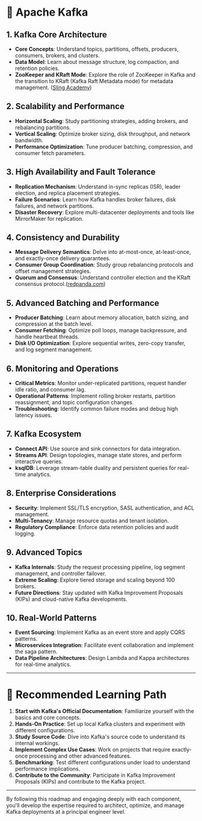 # 📘 Apache Kafka

## 1. Kafka Core Architecture

- **Core Concepts**: Understand topics, partitions, offsets, producers, consumers, brokers, and clusters.
- **Data Model**: Learn about message structure, log compaction, and retention policies.
- **ZooKeeper and KRaft Mode**: Explore the role of ZooKeeper in Kafka and the transition to KRaft (Kafka Raft Metadata mode) for metadata management. ([Sling Academy][1])

## 2. Scalability and Performance

- **Horizontal Scaling**: Study partitioning strategies, adding brokers, and rebalancing partitions.
- **Vertical Scaling**: Optimize broker sizing, disk throughput, and network bandwidth.
- **Performance Optimization**: Tune producer batching, compression, and consumer fetch parameters.&#x20;

## 3. High Availability and Fault Tolerance

- **Replication Mechanism**: Understand in-sync replicas (ISR), leader election, and replica placement strategies.
- **Failure Scenarios**: Learn how Kafka handles broker failures, disk failures, and network partitions.
- **Disaster Recovery**: Explore multi-datacenter deployments and tools like MirrorMaker for replication.&#x20;

## 4. Consistency and Durability

- **Message Delivery Semantics**: Delve into at-most-once, at-least-once, and exactly-once delivery guarantees.
- **Consumer Group Coordination**: Study group rebalancing protocols and offset management strategies.
- **Quorum and Consensus**: Understand controller election and the KRaft consensus protocol.([redpanda.com][2])

## 5. Advanced Batching and Performance

- **Producer Batching**: Learn about memory allocation, batch sizing, and compression at the batch level.
- **Consumer Fetching**: Optimize poll loops, manage backpressure, and handle heartbeat threads.
- **Disk I/O Optimization**: Explore sequential writes, zero-copy transfer, and log segment management.

## 6. Monitoring and Operations

- **Critical Metrics**: Monitor under-replicated partitions, request handler idle ratio, and consumer lag.
- **Operational Patterns**: Implement rolling broker restarts, partition reassignment, and topic configuration changes.
- **Troubleshooting**: Identify common failure modes and debug high latency issues.

## 7. Kafka Ecosystem

- **Connect API**: Use source and sink connectors for data integration.
- **Streams API**: Design topologies, manage state stores, and perform interactive queries.
- **ksqlDB**: Leverage stream-table duality and persistent queries for real-time analytics.

## 8. Enterprise Considerations

- **Security**: Implement SSL/TLS encryption, SASL authentication, and ACL management.
- **Multi-Tenancy**: Manage resource quotas and tenant isolation.
- **Regulatory Compliance**: Enforce data retention policies and audit logging.

## 9. Advanced Topics

- **Kafka Internals**: Study the request processing pipeline, log segment management, and controller failover.
- **Extreme Scaling**: Explore tiered storage and scaling beyond 100 brokers.
- **Future Directions**: Stay updated with Kafka Improvement Proposals (KIPs) and cloud-native Kafka developments.

## 10. Real-World Patterns

- **Event Sourcing**: Implement Kafka as an event store and apply CQRS patterns.
- **Microservices Integration**: Facilitate event collaboration and implement the saga pattern.
- **Data Pipeline Architectures**: Design Lambda and Kappa architectures for real-time analytics.

---

# 🧭 Recommended Learning Path

1. **Start with Kafka's Official Documentation**: Familiarize yourself with the basics and core concepts.
2. **Hands-On Practice**: Set up local Kafka clusters and experiment with different configurations.
3. **Study Source Code**: Dive into Kafka's source code to understand its internal workings.
4. **Implement Complex Use Cases**: Work on projects that require exactly-once processing and other advanced features.
5. **Benchmarking**: Test different configurations under load to understand performance implications.
6. **Contribute to the Community**: Participate in Kafka Improvement Proposals (KIPs) and contribute to the Kafka project.

---

By following this roadmap and engaging deeply with each component, you'll develop the expertise required to architect, optimize, and manage Kafka deployments at a principal engineer level.

[1]: https://www.slingacademy.com/article/how-to-achieve-high-availability-in-kafka-with-examples/?utm_source=chatgpt.com "How to Achieve High Availability in Kafka (with Examples)"
[2]: https://www.redpanda.com/guides/kafka-architecture-apache-kafka-tutorial?utm_source=chatgpt.com "Apache Kafka tutorial—a deep dive - Redpanda"
